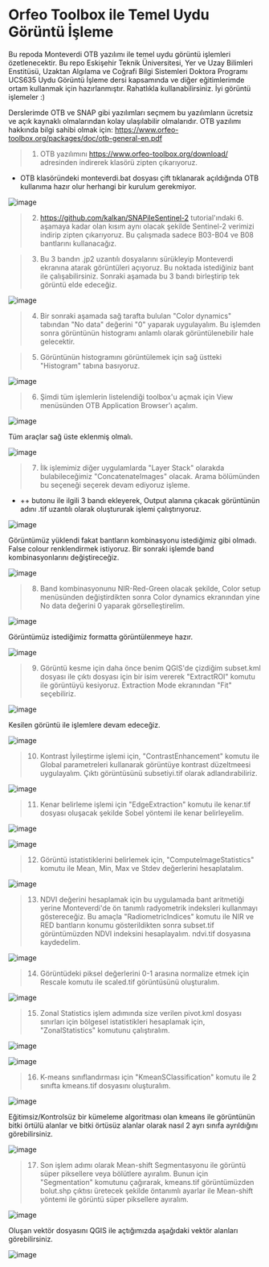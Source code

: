 # Orfeo Toolbox ile Temel Uydu Görüntü İşleme

Bu repoda Monteverdi OTB yazılımı ile temel uydu görüntü işlemleri özetlenecektir. Bu repo Eskişehir Teknik Üniversitesi, Yer ve Uzay Bilimleri Enstitüsü, Uzaktan Algılama ve Coğrafi Bilgi Sistemleri Doktora Programı UCS635 Uydu Görüntü İşleme dersi kapsamında ve diğer eğitimlerimde ortam kullanmak için hazırlanmıştır. Rahatlıkla kullanabilirsiniz. İyi görüntü işlemeler :)

Derslerimde OTB ve SNAP gibi yazılımları seçmem bu yazılımların ücretsiz ve açık kaynaklı olmalarından kolay ulaşılabilir olmalarıdır. OTB yazılımı hakkında bilgi sahibi olmak için: https://www.orfeo-toolbox.org/packages/doc/otb-general-en.pdf

> 1. OTB yazılımını https://www.orfeo-toolbox.org/download/ adresinden indirerek klasörü zipten çıkarıyoruz.  
* OTB klasöründeki monteverdi.bat dosyası çift tıklanarak açıldığında OTB kullanıma hazır olur herhangi bir kurulum gerekmiyor. 

![image](https://user-images.githubusercontent.com/3392893/222256252-2aebd78a-b987-4c87-a476-41d777bbe4fc.png)

> 2. https://github.com/kalkan/SNAPileSentinel-2 tutorial'ındaki 6. aşamaya kadar olan kısım aynı olacak şekilde Sentinel-2 verimizi indirip zipten çıkarıyoruz. Bu çalışmada sadece B03-B04 ve B08 bantlarını kullanacağız. 

> 3. Bu 3 bandın .jp2 uzantılı dosyalarını sürükleyip Monteverdi ekranına atarak görüntüleri açıyoruz. Bu noktada istediğiniz bant ile çalışabilirsiniz. Sonraki aşamada bu 3 bandı birleştirip tek görüntü elde edeceğiz. 

![image](https://user-images.githubusercontent.com/3392893/222401832-5b0a978d-cfb6-4bd1-80a1-1fe94c4ac32f.png)

> 4. Bir sonraki aşamada sağ tarafta bululan "Color dynamics" tabından "No data" değerini "0" yaparak uygulayalım. Bu işlemden sonra görüntünün histogramı anlamlı olarak görüntülenebilir hale gelecektir. 

> 5. Görüntünün histogramını görüntülemek için sağ üstteki "Histogram" tabına basıyoruz. 

![image](https://user-images.githubusercontent.com/3392893/222403109-5bce456a-99a6-4873-8a6d-00af82559beb.png)

> 6. Şimdi tüm işlemlerin listelendiği toolbox'u açmak için View menüsünden OTB Application Browser'ı açalım. 

![image](https://user-images.githubusercontent.com/3392893/222412871-01a383da-38b8-488b-958d-f8d9cb22ebcd.png)

Tüm araçlar sağ üste eklenmiş olmalı. 

![image](https://user-images.githubusercontent.com/3392893/222413044-4b7b34a0-55b1-4f77-8ce2-2b0a4bfe0e98.png)

> 7. İlk işlemimiz diğer uygulamlarda "Layer Stack" olarakda bulabileceğimiz "ConcatenateImages" olacak. Arama bölümünden bu seçeneği seçerek devam ediyoruz işleme. 

* ++ butonu ile ilgili 3 bandı ekleyerek, Output alanına çıkacak görüntünün adını .tif uzantılı olarak oluştururak işlemi çalıştırıyoruz. 

![image](https://user-images.githubusercontent.com/3392893/222414277-a130f848-b44b-404b-85ce-9bac012bda41.png)

Görüntümüz yüklendi fakat bantların kombinasyonu istediğimiz gibi olmadı. False colour renklendirmek istiyoruz. Bir sonraki işlemde band kombinasyonlarını değiştireceğiz. 

![image](https://user-images.githubusercontent.com/3392893/222415359-66333707-8475-42b8-a77a-f2e9f5c9681d.png)

> 8. Band kombinasyonunu NIR-Red-Green olacak şekilde,  Color setup menüsünden değiştirdikten sonra Color dynamics ekranından yine No data değerini 0 yaparak görselleştirelim.

![image](https://user-images.githubusercontent.com/3392893/222419617-f12635ba-0313-4074-b02d-8ab56f23ad17.png)

Görüntümüz istediğimiz formatta görüntülenmeye hazır. 

![image](https://user-images.githubusercontent.com/3392893/222419676-28d03133-9550-4f9f-b12b-1445c9f74b21.png)

> 9. Görüntü kesme için daha önce benim QGIS'de çizdiğim subset.kml dosyası ile çıktı dosyası için bir isim vererek "ExtractROI" komutu ile görüntüyü kesiyoruz. Extraction Mode ekranından "Fit" seçebiliriz.

![image](https://user-images.githubusercontent.com/3392893/222426289-8c7fca54-8831-4bf2-af18-17dd0304e5e8.png)

Kesilen görüntü ile işlemlere devam edeceğiz.

![image](https://user-images.githubusercontent.com/3392893/222426953-95dc0785-8efb-450d-b67d-01be854e657e.png)

> 10. Kontrast İyileştirme işlemi için, "ContrastEnhancement" komutu ile Global parametreleri kullanarak görüntüye kontrast düzeltmeesi uygulayalım. Çıktı görüntüsünü subsetiyi.tif olarak adlandırabiliriz. 

![image](https://user-images.githubusercontent.com/3392893/222427798-482cbcf9-4836-4873-92fb-9f8dc975ece0.png)

> 11. Kenar belirleme işlemi için "EdgeExtraction" komutu ile kenar.tif dosyası oluşacak şekilde Sobel yöntemi ile kenar belirleyelim.

![image](https://user-images.githubusercontent.com/3392893/222428436-5f9dc761-d8c0-409c-bef6-2cd2628721fd.png)

![image](https://user-images.githubusercontent.com/3392893/222428495-eca8480d-e40f-4386-b798-f3e260d1b058.png)

> 12. Görüntü istatistiklerini belirlemek için, "ComputeImageStatistics" komutu ile Mean, Min, Max ve Stdev değerlerini hesaplatalım.

![image](https://user-images.githubusercontent.com/3392893/222430066-b58e6146-46bf-4144-82b5-5c8915ee9a37.png)

> 13. NDVI değerini hesaplamak için bu uygulamada bant aritmetiği yerine Monteverdi'de ön tanımlı radyometrik indeksleri kullanmayı göstereceğiz. Bu amaçla "RadiometricIndices" komutu ile NIR ve RED bantların konumu gösterildikten sonra subset.tif görüntümüzden NDVI indeksini hesaplayalım. ndvi.tif dosyasına kaydedelim. 

![image](https://user-images.githubusercontent.com/3392893/222432049-cee6f11a-9c60-495c-93cb-e4bbc4ec19b6.png)

> 14. Görüntüdeki piksel değerlerini 0-1 arasına normalize etmek için Rescale komutu ile scaled.tif görüntüsünü oluşturalım.

![image](https://user-images.githubusercontent.com/3392893/222432582-d8e59143-c7ee-4997-9738-6b75e5129b5a.png)

> 15. Zonal Statistics işlem adımında size verilen pivot.kml dosyası sınırları için bölgesel istatistikleri hesaplamak için, "ZonalStatistics" komutunu çalıştıralım.

![image](https://user-images.githubusercontent.com/3392893/222440099-16d3e97e-2bf9-4d94-bf4a-63dc442e5e8a.png)

![image](https://user-images.githubusercontent.com/3392893/222439850-75d51c23-6133-403f-bef9-fb4cc57ceed5.png)

> 16. K-means sınıflandırması için "KmeanSClassification" komutu ile 2 sınıfta kmeans.tif dosyasını oluşturalım.

![image](https://user-images.githubusercontent.com/3392893/222441325-e611aaf9-e818-4d51-bc50-5977e5e79dd3.png)

Eğitimsiz/Kontrolsüz bir kümeleme algoritması olan kmeans ile görüntünün bitki örtülü alanlar ve bitki örtüsüz alanlar olarak nasıl 2 ayrı sınıfa ayrıldığını görebilirsiniz. 

![image](https://user-images.githubusercontent.com/3392893/222441902-9e680188-2116-4fe4-b153-7b8cfa875298.png)

> 17. Son işlem adımı olarak Mean-shift Segmentasyonu ile görüntü süper piksellere veya bölütlere ayıralım. Bunun için "Segmentation" komutunu çağırarak, kmeans.tif görüntümüzden bolut.shp çıktısı üretecek şekilde öntanımlı ayarlar ile Mean-shift yöntemi ile görüntü süper piksellere ayıralım. 

![image](https://user-images.githubusercontent.com/3392893/222442837-938b9bc3-9c0e-4ee2-8e4c-9021a99fee43.png)

Oluşan vektör dosyasını QGIS ile açtığımızda aşağıdaki vektör alanları görebilirsiniz. 

![image](https://user-images.githubusercontent.com/3392893/222443720-8130cd09-1bd5-4168-963f-522fe14d1e19.png)

